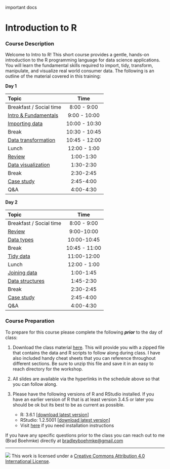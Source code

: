 important docs

# Introduction to R

### Course Description

Welcome to Intro to R\! This short course provides a gentle, hands-on
introduction to the R programming language for data science
applications. You will learn the fundamental skills required to import,
tidy, transform, manipulate, and visualize real world consumer data. The
following is an outline of the material covered in this training:

**Day
1**

| Topic                                                                          |     Time      |
| :----------------------------------------------------------------------------- | :-----------: |
| Breakfast / Social time                                                        |  8:00 - 9:00  |
| [Intro & Fundamentals](https://uc-r.github.io/Intro-R/day-1a-intro.html)       | 9:00 - 10:00  |
| [Importing data](https://uc-r.github.io/Intro-R/day-1b-import.html)            | 10:00 - 10:30 |
| Break                                                                          | 10:30 - 10:45 |
| [Data transformation](https://uc-r.github.io/Intro-R/day-1c-transform.html)    | 10:45 - 12:00 |
| Lunch                                                                          | 12:00 - 1:00  |
| [Review](https://uc-r.github.io/Intro-R/day-1d-review.html)                    |   1:00-1:30   |
| [Data visualization](https://uc-r.github.io/Intro-R/day-1e-visualization.html) |   1:30-2:30   |
| Break                                                                          |   2:30-2:45   |
| [Case study](https://uc-r.github.io/Intro-R/day-1f-case-study.html)            |   2:45-4:00   |
| Q\&A                                                                           |   4:00-4:30   |

**Day
2**

| Topic                                                                         |     Time      |
| :---------------------------------------------------------------------------- | :-----------: |
| Breakfast / Social time                                                       |  8:00 - 9:00  |
| [Review](https://uc-r.github.io/Intro-R/day-2a-intro.html)                    |  9:00-10:00   |
| [Data types](https://uc-r.github.io/Intro-R/day-2b-data-types.html)           |  10:00-10:45  |
| Break                                                                         | 10:45 - 11:00 |
| [Tidy data](https://uc-r.github.io/Intro-R/day-2c-tidy.html)                  |  11:00-12:00  |
| Lunch                                                                         | 12:00 - 1:00  |
| [Joining data](https://uc-r.github.io/Intro-R/day-2d-joins.html)              |   1:00-1:45   |
| [Data structures](https://uc-r.github.io/Intro-R/day-2e-data-structures.html) |   1:45-2:30   |
| Break                                                                         |   2:30-2:45   |
| [Case study](https://uc-r.github.io/Intro-R/day-2f-case-study.html)           |   2:45-4:00   |
| Q\&A                                                                          |   4:00-4:30   |

### Course Preparation

To prepare for this course please complete the following ***prior*** to
the day of class:

1.  Download the class material
    [here](https://minhaskamal.github.io/DownGit/#/home?url=https://github.com/uc-r/Intro-R/tree/master/student-material).
    This will provide you with a zipped file that contains the data and
    R scripts to follow along during class. I have also included handy
    cheat sheets that you can reference throughout different sections.
    Be sure to unzip this file and save it in an easy to reach directory
    for the workshop.

2.  All slides are available via the hyperlinks in the schedule above so
    that you can follow along.

3.  Please have the following versions of R and RStudio installed. If
    you have an earlier version of R that is at least version 3.4.5 or
    later you should be ok but its best to be as current as possible.
    
      - R: 3.6.1 \[[download latest
        version](https://cran.r-project.org/)\]
      - RStudio: 1.2.5001 \[[download latest
        version](https://www.rstudio.com/products/rstudio/download/#download)\]
      - Visit [here](http://uc-r.github.io/basics#installation) if you
        need installation instructions

If you have any specific questions prior to the class you can reach out
to me (Brad Boehmke) directly at <bradleyboehmke@gmail.com>

-----

![](https://i.creativecommons.org/l/by/4.0/88x31.png) This work is
licensed under a [Creative Commons Attribution 4.0 International
License](https://creativecommons.org/licenses/by/4.0/).
